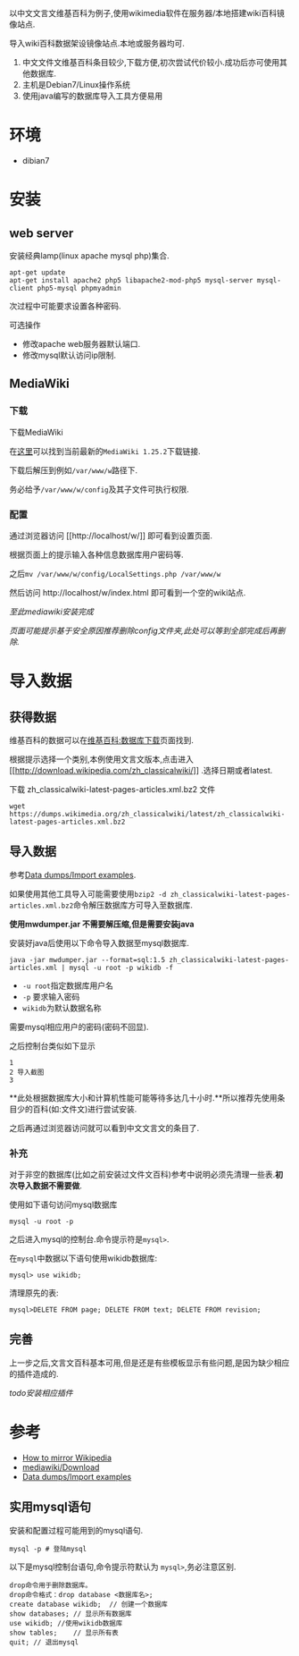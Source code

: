 以中文文言文维基百科为例子,使用wikimedia软件在服务器/本地搭建wiki百科镜像站点.

导入wiki百科数据架设镜像站点.本地或服务器均可.

1. 中文文件文维基百科条目较少,下载方便,初次尝试代价较小.成功后亦可使用其他数据库.
2. 主机是Debian7/Linux操作系统
3. 使用java编写的数据库导入工具方便易用

# 环境

* dibian7

# 安装

## web server

安装经典lamp(linux apache mysql php)集合.

	apt-get update
	apt-get install apache2 php5 libapache2-mod-php5 mysql-server mysql-client php5-mysql phpmyadmin

次过程中可能要求设置各种密码.

可选操作
* 修改apache web服务器默认端口.
* 修改mysql默认访问ip限制.

## MediaWiki

### 下载
下载MediaWiki

在[这里](https://www.mediawiki.org/wiki/Download)可以找到当前最新的`MediaWiki 1.25.2`下载链接.

下载后解压到例如`/var/www/w`路径下.

务必给予`/var/www/w/config`及其子文件可执行权限.

### 配置

通过浏览器访问 [[http://localhost/w/]] 即可看到设置页面.

根据页面上的提示输入各种信息数据库用户密码等.

之后`mv /var/www/w/config/LocalSettings.php /var/www/w`

然后访问 http://localhost/w/index.html 即可看到一个空的wiki站点.

*至此mediawiki安装完成*

*页面可能提示基于安全原因推荐删除config文件夹,此处可以等到全部完成后再删除.*

# 导入数据

## 获得数据

维基百科的数据可以在[维基百科:数据库下载](https://zh.wikipedia.org/zh/Wikipedia:%E6%95%B0%E6%8D%AE%E5%BA%93%E4%B8%8B%E8%BD%BD)页面找到.

根据提示选择一个类别,本例使用文言文版本,点击进入 [[http://download.wikipedia.com/zh_classicalwiki/]] .选择日期或者latest.

下载 zh_classicalwiki-latest-pages-articles.xml.bz2 文件

	wget https://dumps.wikimedia.org/zh_classicalwiki/latest/zh_classicalwiki-latest-pages-articles.xml.bz2

## 导入数据

参考[Data dumps/Import examples](https://meta.wikimedia.org/wiki/Data_dumps/Import_examples).

如果使用其他工具导入可能需要使用`bzip2 -d zh_classicalwiki-latest-pages-articles.xml.bz2`命令解压数据库方可导入至数据库.

**使用mwdumper.jar 不需要解压缩,但是需要安装java**

安装好java后使用以下命令导入数据至mysql数据库.

	java -jar mwdumper.jar --format=sql:1.5 zh_classicalwiki-latest-pages-articles.xml | mysql -u root -p wikidb -f

* `-u root`指定数据库用户名
* `-p` 要求输入密码
* `wikidb`为默认数据名称

需要mysql相应用户的密码(密码不回显).

之后控制台类似如下显示

	1
	2 导入截图
	3

**此处根据数据库大小和计算机性能可能等待多达几十小时.**所以推荐先使用条目少的百科(如:文件文)进行尝试安装.

之后再通过浏览器访问就可以看到中文文言文的条目了.

### 补充

对于非空的数据库(比如之前安装过文件文百科)参考中说明必须先清理一些表.**初次导入数据不需要做**.

使用如下语句访问mysql数据库

	mysql -u root -p

之后进入mysql的控制台.命令提示符是`mysql>`.

在`mysql`中数据以下语句使用wikidb数据库:

	mysql> use wikidb;

清理原先的表:

	mysql>DELETE FROM page; DELETE FROM text; DELETE FROM revision;

## 完善

上一步之后,文言文百科基本可用,但是还是有些模板显示有些问题,是因为缺少相应的插件造成的.

*todo安装相应插件*


# 参考

* [How to mirror Wikipedia](https://web.archive.org/web/20090124144655/http://modzer0.cs.uaf.edu/~dev2c/wiki/How_to_mirror_Wikipedia)
* [mediawiki/Download](https://www.mediawiki.org/wiki/Download)
* [Data dumps/Import examples](https://meta.wikimedia.org/wiki/Data_dumps/Import_examples)


## 实用mysql语句

安装和配置过程可能用到的mysql语句.

	mysql -p # 登陆mysql

以下是mysql控制台语句,命令提示符默认为 `mysql>`,务必注意区别.

	drop命令用于删除数据库。
	drop命令格式：drop database <数据库名>;
	create database wikidb;  // 创建一个数据库
	show databases; // 显示所有数据库
	use wikidb;	//使用wikidb数据库
	show tables;	// 显示所有表
	quit; // 退出mysql
